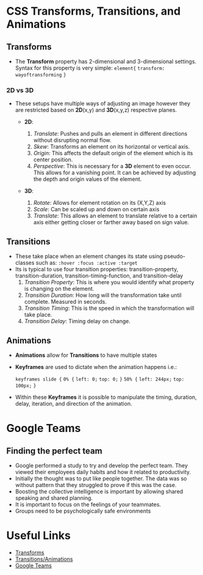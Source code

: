 # CSS Transforms, Transitions, and Animations

## Transforms

- The **Transform** property has 2-dimensional and 3-dimensional settings.
Syntax for this property is very simple:
    `element{`
        `transform: wayoftransforming`
    `}`

### 2D vs 3D

- These setups have multiple ways of adjusting an image however they are restricted based on **2D**(x,y) and **3D**(x,y,z) respective planes.

  - **2D**:
    1. *Translate*: Pushes and pulls an element in different directions without disrupting normal flow.
    2. *Skew*: Transforms an element on its horizontal or vertical axis.
    3. *Origin*: This affects the default origin of the element which is its center position.
    4. *Perspective*: This is necessary for a **3D** element to even occur. This allows for a vanishing point. It can be achieved by adjusting the depth and origin values of the element.

  - **3D**:
    1. *Rotate*: Allows for element rotation on its (X,Y,Z) axis
    2. *Scale*: Can be scaled up and down on certain axis
    3. *Translate*: This allows an element to translate relative to a certain axis either getting closer or farther away based on sign value.

## Transitions

- These take place when an element changes its state using pseudo-classes such as: `:hover :focus :active :target`
- Its is typical to use four transition properties: transition-property, transition-duration, transition-timing-function, and transition-delay
  1. *Transition Property*: This is where you would identify what property is changing on the element.
  2. *Transition Duration*: How long will the transformation take until complete. Measured in seconds.
  3. *Transition Timing*: This is the speed in which the transformation will take place.
  4. *Transition Delay*: Timing delay on change.

## Animations

- **Animations** allow for **Transitions** to have multiple states
- **Keyframes** are used to dictate when the animation happens i.e.:

   `keyframes slide {`
  `0% {`
    `left: 0;`
   `top: 0;`
  `}`
  `50% {`
    `left: 244px;`
    `top: 100px;`
  `}`
- Within these **Keyframes** it is possible to manipulate the timing, duration, delay, iteration, and direction of the animation.

# Google Teams

## Finding the perfect team

- Google performed a study to try and develop the perfect team. They viewed their employees daily habits and how it related to productivity.
- Initially the thought was to put like people together. The data was so without pattern that they struggled to prove if this was the case.
- Boosting the collective intelligence is important by allowing shared speaking and shared planning.
- It is important to focus on the feelings of your teammates.
- Groups need to be psychologically safe environments

# Useful Links

- [Transforms](https://learn.shayhowe.com/advanced-html-css/css-transforms/)
- [Transitions/Animations](https://learn.shayhowe.com/advanced-html-css/transitions-animations/)
- [Google Teams](https://www.nytimes.com/2016/02/28/magazine/what-google-learned-from-its-quest-to-build-the-perfect-team.html)